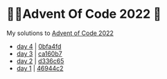 # 🎅🏻Advent Of Code 2022 🎄

My solutions to [Advent of Code 2022 ](https://adventofcode.com/2022)

* [day 4](https://adventofcode.com/2022/day/4) | [0bfa4fd](https://github.com/kenglxn/AOC2022/commit/0bfa4fdb2e6d2cd0199f5e3fe2f25b52cbe82a2f)
* [day 3](https://adventofcode.com/2022/day/3) | [ca160b7](https://github.com/kenglxn/AOC2022/commit/ca160b772108b81785af6bf54e0124ba9d347761)
* [day 2](https://adventofcode.com/2022/day/2) | [d336c65](https://github.com/kenglxn/AOC2022/commit/d336c657b11cc64902591876354ab3f491ae7615)
* [day 1](https://adventofcode.com/2022/day/1) | [46944c2](https://github.com/kenglxn/AOC2022/commit/46944c2a8d71023c8b330c6eee6d5e54abafe09c)
